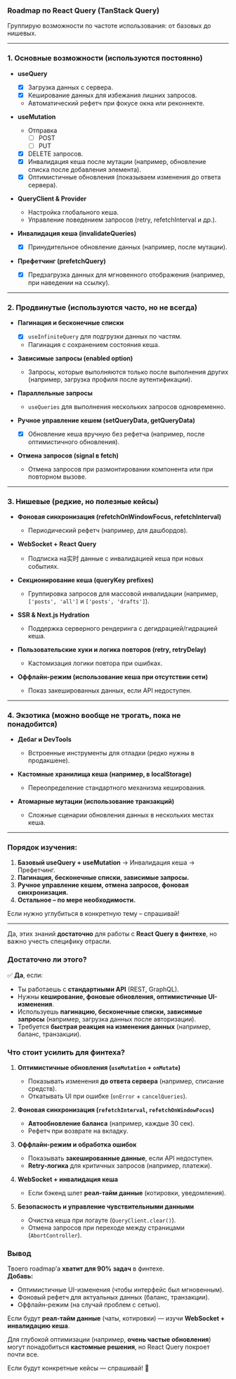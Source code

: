 ### **Roadmap по React Query (TanStack Query)**  
Группирую возможности по частоте использования: от базовых до нишевых.  

---

### **1. Основные возможности (используются постоянно)**  
- **useQuery**  
  - [x] Загрузка данных с сервера.  
  - [x] Кеширование данных для избежания лишних запросов.  
  - Автоматический рефетч при фокусе окна или реконнекте.  

- **useMutation**  
  - Отправка 
    - [ ] POST
    - [ ] PUT
  - [x] DELETE запросов.  
  - [x] Инвалидация кеша после мутации (например, обновление списка после добавления элемента).  
  - [x] Оптимистичные обновления (показываем изменения до ответа сервера).  
  
- **QueryClient & Provider**  
  - Настройка глобального кеша.  
  - Управление поведением запросов (retry, refetchInterval и др.).  

- **Инвалидация кеша (invalidateQueries)**  
  - [x] Принудительное обновление данных (например, после мутации).  

- **Префетчинг (prefetchQuery)**  
  - [x] Предзагрузка данных для мгновенного отображения (например, при наведении на ссылку).  

---

### **2. Продвинутые (используются часто, но не всегда)**  
- **Пагинация и бесконечные списки**  
  - [x] `useInfiniteQuery` для подгрузки данных по частям.  
  - Пагинация с сохранением состояния кеша.  

- **Зависимые запросы (enabled option)**  
  - Запросы, которые выполняются только после выполнения других (например, загрузка профиля после аутентификации).  

- **Параллельные запросы**  
  - `useQueries` для выполнения нескольких запросов одновременно.  

- **Ручное управление кешем (setQueryData, getQueryData)**  
  - [x] Обновление кеша вручную без рефетча (например, после оптимистичного обновления).  

- **Отмена запросов (signal в fetch)**  
  - Отмена запросов при размонтировании компонента или при повторном вызове.  

---

### **3. Нишевые (редкие, но полезные кейсы)**  
- **Фоновая синхронизация (refetchOnWindowFocus, refetchInterval)**  
  - Периодический рефетч (например, для дашбордов).  

- **WebSocket + React Query**  
  - Подписка на实时 данные с инвалидацией кеша при новых событиях.  

- **Секционирование кеша (queryKey prefixes)**  
  - Группировка запросов для массовой инвалидации (например, `['posts', 'all']` и `['posts', 'drafts']`).  

- **SSR & Next.js Hydration**  
  - Поддержка серверного рендеринга с дегидрацией/гидрацией кеша.  

- **Пользовательские хуки и логика повторов (retry, retryDelay)**  
  - Кастомизация логики повтора при ошибках.  

- **Оффлайн-режим (использование кеша при отсутствии сети)**  
  - Показ закешированных данных, если API недоступен.  

---

### **4. Экзотика (можно вообще не трогать, пока не понадобится)**  
- **Дебаг и DevTools**  
  - Встроенные инструменты для отладки (редко нужны в продакшене).  

- **Кастомные хранилища кеша (например, в localStorage)**  
  - Переопределение стандартного механизма кеширования.  

- **Атомарные мутации (использование транзакций)**  
  - Сложные сценарии обновления данных в нескольких местах кеша.  

---

### **Порядок изучения:**  
1. **Базовый useQuery + useMutation** → Инвалидация кеша → Префетчинг.  
2. **Пагинация, бесконечные списки, зависимые запросы.**  
3. **Ручное управление кешем, отмена запросов, фоновая синхронизация.**  
4. **Остальное – по мере необходимости.**  

Если нужно углубиться в конкретную тему – спрашивай!



---



Да, этих знаний **достаточно** для работы с **React Query в финтехе**, но важно учесть специфику отрасли.  

### **Достаточно ли этого?**  
✅ **Да**, если:  
- Ты работаешь с **стандартными API** (REST, GraphQL).  
- Нужны **кеширование, фоновые обновления, оптимистичные UI-изменения**.  
- Используешь **пагинацию, бесконечные списки, зависимые запросы** (например, загрузка данных после авторизации).  
- Требуется **быстрая реакция на изменения данных** (например, баланс, транзакции).  

### **Что стоит усилить для финтеха?**  
1. **Оптимистичные обновления (`useMutation` + `onMutate`)**  
   - Показывать изменения **до ответа сервера** (например, списание средств).  
   - Откатывать UI при ошибке (`onError` + `cancelQueries`).  

2. **Фоновая синхронизация (`refetchInterval`, `refetchOnWindowFocus`)**  
   - **Автообновление баланса** (например, каждые 30 сек).  
   - Рефетч при возврате на вкладку.  

3. **Оффлайн-режим и обработка ошибок**  
   - Показывать **закешированные данные**, если API недоступен.  
   - **Retry-логика** для критичных запросов (например, платежи).  

4. **WebSocket + инвалидация кеша**  
   - Если бэкенд шлет **реал-тайм данные** (котировки, уведомления).  

5. **Безопасность и управление чувствительными данными**  
   - Очистка кеша при логауте (`QueryClient.clear()`).  
   - Отмена запросов при переходе между страницами (`AbortController`).  

### **Вывод**  
Твоего roadmap’а **хватит для 90% задач** в финтехе.  
**Добавь:**  
- Оптимистичные UI-изменения (чтобы интерфейс был мгновенным).  
- Фоновый рефетч для актуальных данных (баланс, транзакции).  
- Оффлайн-режим (на случай проблем с сетью).  

Если будут **реал-тайм данные** (чаты, котировки) — изучи **WebSocket + инвалидацию кеша**.  

Для глубокой оптимизации (например, **очень частые обновления**) могут понадобиться **кастомные решения**, но React Query покроет почти все.  

Если будут конкретные кейсы — спрашивай! 🚀